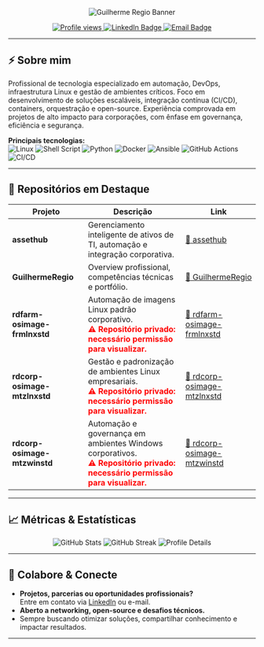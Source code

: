 <!-- Banner -->
<p align="center">
  <img src="https://capsule-render.vercel.app/api?type=waving&color=0:222D3D,100:00D8FF&height=180&section=header&text=Guilherme%20Regio%20🚀&fontSize=40&fontAlign=50&fontColor=ffffff" alt="Guilherme Regio Banner"/>
</p>

<div align="center">
  <a href="https://github.com/GuilhermeRegio">
    <img src="https://komarev.com/ghpvc/?username=GuilhermeRegio&style=for-the-badge&color=0A66C2" alt="Profile views"/>
  </a>
  <a href="https://www.linkedin.com/in/guilhermeregio/">
    <img src="https://img.shields.io/badge/LinkedIn-Guilherme%20Regio-0A66C2?style=for-the-badge&logo=linkedin" alt="LinkedIn Badge"/>
  </a>
  <a href="mailto:guilhermeregio@gmail.com">
    <img src="https://img.shields.io/badge/E--mail-guilhermeregio@gmail.com-D14836?style=for-the-badge&logo=gmail" alt="Email Badge"/>
  </a>
</div>

---

## ⚡ Sobre mim

Profissional de tecnologia especializado em automação, DevOps, infraestrutura Linux e gestão de ambientes críticos. Foco em desenvolvimento de soluções escaláveis, integração contínua (CI/CD), containers, orquestração e open-source. Experiência comprovada em projetos de alto impacto para corporações, com ênfase em governança, eficiência e segurança.

**Principais tecnologias:**  
![Linux](https://img.shields.io/badge/Linux-222D3D?logo=linux&logoColor=white&style=flat-square)
![Shell Script](https://img.shields.io/badge/Shell-222D3D?logo=gnu-bash&logoColor=white&style=flat-square)
![Python](https://img.shields.io/badge/Python-3776AB?logo=python&logoColor=white&style=flat-square)
![Docker](https://img.shields.io/badge/Docker-2496ED?logo=docker&logoColor=white&style=flat-square)
![Ansible](https://img.shields.io/badge/Ansible-EE0000?logo=ansible&logoColor=white&style=flat-square)
![GitHub Actions](https://img.shields.io/badge/GitHub%20Actions-2088FF?logo=github-actions&logoColor=white&style=flat-square)
![CI/CD](https://img.shields.io/badge/CI%2FCD-222D3D?style=flat-square)

---

## 🚀 Repositórios em Destaque

| Projeto | Descrição | Link |
| ------- | --------- | ---- |
| **assethub** | Gerenciamento inteligente de ativos de TI, automação e integração corporativa. | [🔗 assethub](https://github.com/GuilhermeRegio/assethub) |
| **GuilhermeRegio** | Overview profissional, competências técnicas e portfólio. | [🔗 GuilhermeRegio](https://github.com/GuilhermeRegio/GuilhermeRegio) |
| **rdfarm-osimage-frmlnxstd** | Automação de imagens Linux padrão corporativo. <br> <span style="color:red;"><b>⚠️ Repositório privado: necessário permissão para visualizar.</b></span> | [🔗 rdfarm-osimage-frmlnxstd](https://github.com/quallitdesenv/rdfarm-osimage-frmlnxstd) |
| **rdcorp-osimage-mtzlnxstd** | Gestão e padronização de ambientes Linux empresariais. <br> <span style="color:red;"><b>⚠️ Repositório privado: necessário permissão para visualizar.</b></span> | [🔗 rdcorp-osimage-mtzlnxstd](https://github.com/quallitdesenv/rdcorp-osimage-mtzlnxstd) |
| **rdcorp-osimage-mtzwinstd** | Automação e governança em ambientes Windows corporativos. <br> <span style="color:red;"><b>⚠️ Repositório privado: necessário permissão para visualizar.</b></span> | [🔗 rdcorp-osimage-mtzwinstd](https://github.com/quallitdesenv/rdcorp-osimage-mtzwinstd) |

---

## 📈 Métricas & Estatísticas

<p align="center">
  <img src="https://github-readme-stats.vercel.app/api?username=GuilhermeRegio&show_icons=true&theme=tokyonight&hide_title=true" alt="GitHub Stats"/>
  <img src="https://github-readme-streak-stats.herokuapp.com/?user=GuilhermeRegio&theme=tokyonight" alt="GitHub Streak"/>
  <img src="https://github-profile-summary-cards.vercel.app/api/cards/profile-details?username=GuilhermeRegio&theme=github_dark" alt="Profile Details"/>
</p>

---

## 🤝 Colabore & Conecte

- **Projetos, parcerias ou oportunidades profissionais?**  
  Entre em contato via [LinkedIn](https://www.linkedin.com/in/guilhermeregio/) ou e-mail.
- **Aberto a networking, open-source e desafios técnicos.**
- Sempre buscando otimizar soluções, compartilhar conhecimento e impactar resultados.

---

<!-- SEO keywords: automação, DevOps, Linux, CI/CD, infraestrutura, containers, open-source, software development, GitHub, projetos corporativos, asset management, scripting, cloud, Ansible, Docker, integração contínua -->